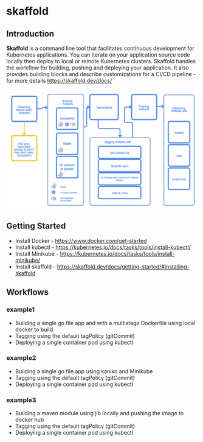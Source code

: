 # skaffold
## Introduction
**Skaffold** is a command line tool that facilitates continuous development for Kubernetes applications. You can iterate on your application source code locally then deploy to local or remote Kubernetes clusters. Skaffold handles the workflow for building, pushing and deploying your application. It also provides building blocks and describe customizations for a CI/CD pipeline - for more details https://skaffold.dev/docs/

![Alt text](./images/architecture.png "Skaffold Architecture")

## Getting Started
* Install Docker - https://www.docker.com/get-started 
* Install kubectl - https://kubernetes.io/docs/tasks/tools/install-kubectl/ 
* Install Minikube - https://kubernetes.io/docs/tasks/tools/install-minikube/ 
* Install skaffold - https://skaffold.dev/docs/getting-started/#installing-skaffold 

## Workflows
### example1
- Building a single go file app and with a multistage Dockerfile using local docker to build
- Tagging using the default tagPolicy (gitCommit)
- Deploying a single container pod using kubectl
### example2
- Building a single go file app using kaniko and Minikube
- Tagging using the default tagPolicy (gitCommit)
- Deploying a single container pod using kubectl
### example3
- Building a maven module using jib locally and pushing the image to docker hub
- Tagging using the default tagPolicy (gitCommit)
- Deploying a single container pod using kubectl